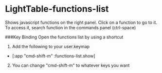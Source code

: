 # LightTable-functions-list
Shows javascript functions on the right panel. Click on a function to go to it. To access it, search function in the commands panel (ctrl-space)

###Key Binding
Open the functions list by using a shortcut  
1. Add the following to your user.keymap
 * [:app "cmd-shift-m" :functions-list.show]  
2. You can change "cmd-shift-m" to whatever keys you want
